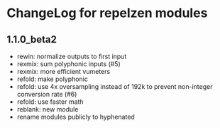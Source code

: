 # ChangeLog for repelzen modules

## 1.1.0_beta2

- rewin: normalize outputs to first input
- rexmix: sum polyphonic inputs (#5)
- rexmix: more efficient vumeters
- refold: make polyphonic
- refold: use 4x oversampling instead of 192k to prevent non-integer conversion rate (#6)
- refold: use faster math
- reblank: new module
- rename modules publicly to hyphenated
